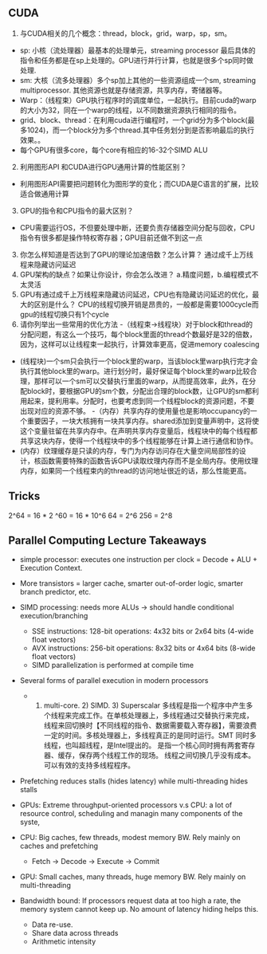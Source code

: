 ## CUDA
1. 与CUDA相关的几个概念：thread，block，grid，warp，sp，sm。
- sp: 小核（流处理器）最基本的处理单元，streaming processor 最后具体的指令和任务都是在sp上处理的。GPU进行并行计算，也就是很多个sp同时做处理.
- sm: 大核（流多处理器）多个sp加上其他的一些资源组成一个sm, streaming multiprocessor. 其他资源也就是存储资源，共享内存，寄储器等。
- Warp：（线程束）GPU执行程序时的调度单位，一起执行。目前cuda的warp的大小为32，同在一个warp的线程，以不同数据资源执行相同的指令。
- grid、block、thread：在利用cuda进行编程时，一个grid分为多个block(最多1024)，而一个block分为多个thread.其中任务划分到是否影响最后的执行效果。。
- 每个GPU有很多core，每个core有相应的16-32个SIMD ALU
2. 利用图形API 和CUDA进行GPU通用计算的性能区别？
- 利用图形API需要把问题转化为图形学的变化；而CUDA是C语言的扩展，比较适合做通用计算
3. GPU的指令和CPU指令的最大区别？
- CPU需要运行OS，不但要处理中断，还要负责存储器空间分配与回收，CPU指令有很多都是操作特权寄存器；GPU目前还做不到这一点

3. 你怎么样知道是否达到了GPU的理论加速倍数？怎么计算？
    通过成千上万线程来隐藏访问延迟
4. GPU架构的缺点？如果让你设计，你会怎么改进？
    a.精度问题，b.编程模式不太灵活
5. GPU有通过成千上万线程来隐藏访问延迟，CPU也有隐藏访问延迟的优化，最大的区别是什么？
    CPU的线程切换开销是昂贵的，一般都是需要1000cycle而gpu的线程切换只有1个cycle
6. 请你列举出一些常用的优化方法
-（线程束->线程块）对于block和thread的分配问题，有这么一个技巧，每个block里面的thread个数最好是32的倍数，因为，这样可以让线程束一起执行，计算效率更高，促进memory coalescing
- (线程块)一个sm只会执行一个block里的warp，当该block里warp执行完才会执行其他block里的warp。进行划分时，最好保证每个block里的warp比较合理，那样可以一个sm可以交替执行里面的warp，从而提高效率，此外，在分配block时，要根据GPU的sm个数，分配出合理的block数，让GPU的sm都利用起来，提利用率。分配时，也要考虑到同一个线程block的资源问题，不要出现对应的资源不够。
-（内存）共享内存的使用量也是影响occupancy的一个重要因子，一块大核拥有一块共享内存。shared添加到变量声明中，这将使这个变量驻留在共享内存中。在声明共享内存变量后，线程块中的每个线程都共享这块内存，使得一个线程块中的多个线程能够在计算上进行通信和协作。
- (内存）纹理缓存是只读的内存，专门为内存访问存在大量空间局部性的设计，核函数需要特殊的函数告诉GPU读取纹理内存而不是全局内存。使用纹理内存，如果同一个线程束内的thread的访问地址很近的话，那么性能更高。

## Tricks
2^64 = 16 * 2 ^60 = 16 * 10^6
64 = 2^6
256 = 2^8

## Parallel Computing Lecture Takeaways
- simple processor: executes one instruction per clock = Decode + ALU + Execution Context.
- More transistors = larger cache, smarter out-of-order logic, smarter branch predictor, etc.
- SIMD processing: needs more ALUs -> should handle conditional execution/branching
  - SSE instructions: 128-bit operations: 4x32 bits or 2x64 bits (4-wide float vectors)
  - AVX instructions: 256-bit operations: 8x32 bits or 4x64 bits (8-wide float vectors)
  - SIMD parallelization is performed at compile time
- Several forms of parallel execution in modern processors
  - 1) multi-core. 2) SIMD. 3) Superscalar 
  多线程是指一个程序中产生多个线程来完成工作。在单核处理器上，多线程通过交替执行来完成，线程来回切换时【不同线程的指令、数据需要载入寄存器】，需要浪费一定的时间。多核处理器上，多线程真正的是同时运行。SMT 同时多线程，也叫超线程，是Intel提出的。 是指一个核心同时拥有两套寄存器、缓存，保存两个线程工作的现场。 线程之间切换几乎没有成本。可以有效的支持多线程程序。
  
 - Prefetching reduces stalls (hides latency) while multi-threading hides stalls
 - GPUs: Extreme throughput-oriented processors v.s CPU: a lot of resource control, scheduling and managin many components of the syste,
 - CPU: Big caches, few threads, modest memory BW. Rely mainly on caches and prefetching
   - Fetch -> Decode -> Execute -> Commit
 - GPU: Small caches, many threads, huge memory BW. Rely mainly on multi-threading
 - Bandwidth bound: If processors request data at too high a rate, the memory system cannot keep up. No amount of latency hiding helps this. 
   - Data re-use. 
   - Share data across threads
   - Arithmetic intensity
